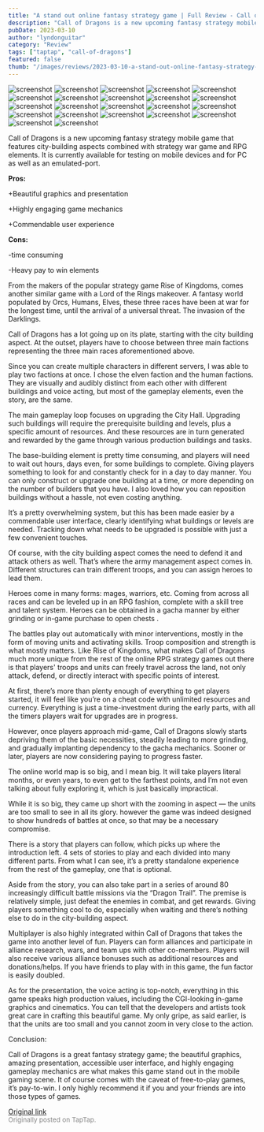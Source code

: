 ```yaml
---
title: "A stand out online fantasy strategy game | Full Review - Call of Dragons"
description: "Call of Dragons is a new upcoming fantasy strategy mobile game that features city-building aspects combined with strategy war game and RPG elements. It is currently available for testing on mobile devices and for PC as well as an emulated-port."
pubDate: 2023-03-10
author: "lyndonguitar"
category: "Review"
tags: ["taptap", "call-of-dragons"]
featured: false
thumb: "/images/reviews/2023-03-10-a-stand-out-online-fantasy-strategy-game--full-review---call-of-dragons-0.avif"
---
```


<div class="gallery">
  <img src="/images/reviews/2023-03-10-a-stand-out-online-fantasy-strategy-game--full-review---call-of-dragons-0.avif" alt="screenshot" />
  <img src="/images/reviews/2023-03-10-a-stand-out-online-fantasy-strategy-game--full-review---call-of-dragons-1.avif" alt="screenshot" />
  <img src="/images/reviews/2023-03-10-a-stand-out-online-fantasy-strategy-game--full-review---call-of-dragons-2.avif" alt="screenshot" />
  <img src="/images/reviews/2023-03-10-a-stand-out-online-fantasy-strategy-game--full-review---call-of-dragons-3.avif" alt="screenshot" />
  <img src="/images/reviews/2023-03-10-a-stand-out-online-fantasy-strategy-game--full-review---call-of-dragons-4.avif" alt="screenshot" />
  <img src="/images/reviews/2023-03-10-a-stand-out-online-fantasy-strategy-game--full-review---call-of-dragons-5.avif" alt="screenshot" />
  <img src="/images/reviews/2023-03-10-a-stand-out-online-fantasy-strategy-game--full-review---call-of-dragons-6.avif" alt="screenshot" />
  <img src="/images/reviews/2023-03-10-a-stand-out-online-fantasy-strategy-game--full-review---call-of-dragons-7.avif" alt="screenshot" />
  <img src="/images/reviews/2023-03-10-a-stand-out-online-fantasy-strategy-game--full-review---call-of-dragons-8.avif" alt="screenshot" />
  <img src="/images/reviews/2023-03-10-a-stand-out-online-fantasy-strategy-game--full-review---call-of-dragons-9.avif" alt="screenshot" />
  <img src="/images/reviews/2023-03-10-a-stand-out-online-fantasy-strategy-game--full-review---call-of-dragons-10.avif" alt="screenshot" />
  <img src="/images/reviews/2023-03-10-a-stand-out-online-fantasy-strategy-game--full-review---call-of-dragons-11.avif" alt="screenshot" />
  <img src="/images/reviews/2023-03-10-a-stand-out-online-fantasy-strategy-game--full-review---call-of-dragons-12.avif" alt="screenshot" />
  <img src="/images/reviews/2023-03-10-a-stand-out-online-fantasy-strategy-game--full-review---call-of-dragons-13.avif" alt="screenshot" />
  <img src="/images/reviews/2023-03-10-a-stand-out-online-fantasy-strategy-game--full-review---call-of-dragons-14.avif" alt="screenshot" />
  <img src="/images/reviews/2023-03-10-a-stand-out-online-fantasy-strategy-game--full-review---call-of-dragons-15.avif" alt="screenshot" />
  <img src="/images/reviews/2023-03-10-a-stand-out-online-fantasy-strategy-game--full-review---call-of-dragons-16.avif" alt="screenshot" />
  <img src="/images/reviews/2023-03-10-a-stand-out-online-fantasy-strategy-game--full-review---call-of-dragons-17.avif" alt="screenshot" />
  <img src="/images/reviews/2023-03-10-a-stand-out-online-fantasy-strategy-game--full-review---call-of-dragons-18.avif" alt="screenshot" />
  <img src="/images/reviews/2023-03-10-a-stand-out-online-fantasy-strategy-game--full-review---call-of-dragons-19.avif" alt="screenshot" />
  <img src="/images/reviews/2023-03-10-a-stand-out-online-fantasy-strategy-game--full-review---call-of-dragons-20.avif" alt="screenshot" />
  <img src="/images/reviews/2023-03-10-a-stand-out-online-fantasy-strategy-game--full-review---call-of-dragons-21.avif" alt="screenshot" />
</div>

Call of Dragons is a new upcoming fantasy strategy mobile game that features city-building aspects combined with strategy war game and RPG elements. It is currently available for testing on mobile devices and for PC as well as an emulated-port.


**Pros:**


+Beautiful graphics and presentation

+Highly engaging game mechanics

+Commendable user experience


**Cons:**


-time consuming

-Heavy pay to win elements

From the makers of the popular strategy game Rise of Kingdoms, comes another similar game with a Lord of the Rings makeover. A fantasy world populated by Orcs, Humans, Elves, these three races have been at war for the longest time, until the arrival of a universal threat. The invasion of the Darklings.

Call of Dragons has a lot going up on its plate, starting with the city building aspect. At the outset, players have to choose between three main factions representing the three main races aforementioned above.

Since you can create multiple characters in different servers, I was able to play two factions at once. I chose the elven faction and the human factions. They are visually and audibly distinct from each other with different buildings and voice acting, but most of the gameplay elements, even the story, are the same.

The main gameplay loop focuses on upgrading the City Hall. Upgrading such buildings will require the prerequisite building and levels, plus a specific amount of resources. And these resources are in turn generated and rewarded by the game through various production buildings and tasks.

The base-building element is pretty time consuming, and players will need to wait out hours, days even, for some buildings to complete. Giving players something to look for and constantly check for in a day to day manner. You can only construct or upgrade one building at a time, or more depending on the number of builders that you have. I also loved how you can reposition buildings without a hassle, not even costing anything.

It’s a pretty overwhelming system, but this has been made easier by a commendable user interface, clearly identifying what buildings or levels are needed. Tracking down what needs to be upgraded is possible with just a few convenient touches.

Of course, with the city building aspect comes the need to defend it and attack others as well. That’s where the army management aspect comes in. Different structures can train different troops, and you can assign heroes to lead them.

Heroes come in many forms: mages, warriors, etc. Coming from across all races and can be leveled up in an RPG fashion, complete with a skill tree and talent system. Heroes can be obtained in a gacha manner by either grinding or in-game purchase to open chests .

The battles play out automatically with minor interventions, mostly in the form of moving units and activating skills. Troop composition and strength is what mostly matters. Like Rise of Kingdoms, what makes Call of Dragons much more unique from the rest of the online RPG strategy games out there is that players' troops and units can freely travel across the land, not only attack, defend, or directly interact with specific points of interest.

At first, there’s more than plenty enough of everything to get players started, it will feel like you’re on a cheat code with unlimited resources and currency. Everything is just a time-investment during the early parts, with all the timers players wait for upgrades are in progress.

However, once players approach mid-game, Call of Dragons slowly starts depriving them of the basic necessities, steadily leading to more grinding, and gradually implanting dependency to the gacha mechanics. Sooner or later, players are now considering paying to progress faster.

The online world map is so big, and I mean big. It will take players literal months, or even years, to even get to the farthest points, and I’m not even talking about fully exploring it, which is just basically impractical.

While it is so big, they came up short with the zooming in aspect — the units are too small to see in all its glory. however the game was indeed designed to show hundreds of battles at once, so that may be a necessary compromise.

There is a story that players can follow, which picks up where the introduction left. 4 sets of stories to play and each divided into many different parts. From what I can see, it’s a pretty standalone experience from the rest of the gameplay, one that is optional.

Aside from the story, you can also take part in a series of around 80 increasingly difficult battle missions via the “Dragon Trail”. The premise is relatively simple, just defeat the enemies in combat, and get rewards. Giving players something cool to do, especially when waiting and there’s nothing else to do in the city-building aspect.

Multiplayer is also highly integrated within Call of Dragons that takes the game into another level of fun. Players can form alliances and participate in alliance research, wars, and team ups with other co-members. Players will also receive various alliance bonuses such as additional resources and donations/helps. If you have friends to play with in this game, the fun factor is easily doubled.

As for the presentation, the voice acting is top-notch, everything in this game speaks high production values, including the CGI-looking in-game graphics and cinematics. You can tell that the developers and artists took great care in crafting this beautiful game. My only gripe, as said earlier, is that the units are too small and you cannot zoom in very close to the action.

Conclusion:

Call of Dragons is a great fantasy strategy game; the beautiful graphics, amazing presentation, accessible user interface, and highly engaging gameplay mechanics are what makes this game stand out in the mobile gaming scene. It of course comes with the caveat of free-to-play games, it’s pay-to-win. I only highly recommend it if you and your friends are into those types of games.

[Original link](https://www.taptap.io/post/4758122)<br><span style="font-size: 0.95em; color: #888;">Originally posted on TapTap.</span>
